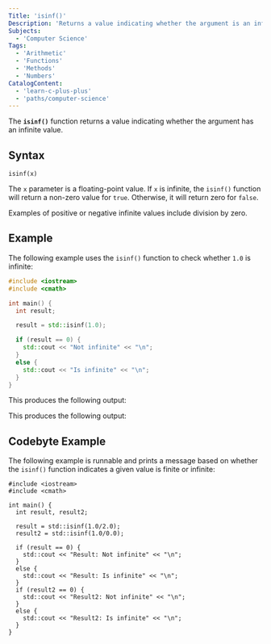 ```yaml
---
Title: 'isinf()'
Description: 'Returns a value indicating whether the argument is an infinite value.'
Subjects:
  - 'Computer Science'
Tags:
  - 'Arithmetic'
  - 'Functions'
  - 'Methods'
  - 'Numbers'
CatalogContent:
  - 'learn-c-plus-plus'
  - 'paths/computer-science'
---
```


The **`isinf()`** function returns a value indicating whether the argument has an infinite value.

## Syntax

```pseudo
isinf(x)
```

The `x` parameter is a floating-point value. If `x` is infinite, the `isinf()` function will return a non-zero value for `true`. Otherwise, it will return zero for `false`.

Examples of positive or negative infinite values include division by zero.

## Example

The following example uses the `isinf()` function to check whether `1.0` is infinite:

```cpp
#include <iostream>
#include <cmath>

int main() {
  int result;

  result = std::isinf(1.0);

  if (result == 0) {
    std::cout << "Not infinite" << "\n";
  }
  else {
    std::cout << "Is infinite" << "\n";
  }
}
```

This produces the following output:

This produces the following output:

## Codebyte Example

The following example is runnable and prints a message based on whether the `isinf()` function indicates a given value is finite or infinite:

```codebyte/cpp
#include <iostream>
#include <cmath>

int main() {
  int result, result2;

  result = std::isinf(1.0/2.0);
  result2 = std::isinf(1.0/0.0);

  if (result == 0) {
    std::cout << "Result: Not infinite" << "\n";
  }
  else {
    std::cout << "Result: Is infinite" << "\n";
  }
  if (result2 == 0) {
    std::cout << "Result2: Not infinite" << "\n";
  }
  else {
    std::cout << "Result2: Is infinite" << "\n";
  }
}
```
